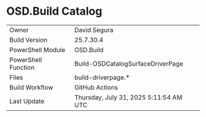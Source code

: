 ﻿# OSD.Build Catalog

| | |
|-|-|
| Owner | David Segura |
| Build Version | 25.7.30.4 |
| PowerShell Module | OSD.Build |
| PowerShell Function | Build-OSDCatalogSurfaceDriverPage |
| Files | build-driverpage.* |
| Build Workflow | GitHub Actions |
| Last Update | Thursday, July 31, 2025 5:11:54 AM UTC |
